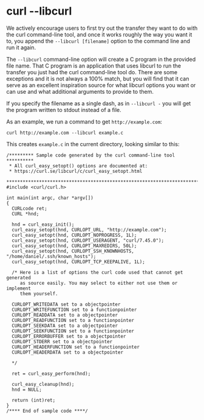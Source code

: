 # curl --libcurl

We actively encourage users to first try out the transfer they want to do with
the curl command-line tool, and once it works roughly the way you want it to,
you append the `--libcurl [filename]` option to the command line and run it
again.

The `--libcurl` command-line option will create a C program in the provided
file name. That C program is an application that uses libcurl to run the
transfer you just had the curl command-line tool do. There are some exceptions
and it is not always a 100% match, but you will find that it can serve as an
excellent inspiration source for what libcurl options you want or can use and
what additional arguments to provide to them.

If you specify the filename as a single dash, as in `--libcurl -` you will get
the program written to stdout instead of a file.

As an example, we run a command to get `http://example.com`:

    curl http://example.com --libcurl example.c

This creates `example.c` in the current directory, looking similar to this:

    /********* Sample code generated by the curl command-line tool **********
     * All curl_easy_setopt() options are documented at:
     * https://curl.se/libcurl/c/curl_easy_setopt.html
     ************************************************************************/
    #include <curl/curl.h>

    int main(int argc, char *argv[])
    {
      CURLcode ret;
      CURL *hnd;

      hnd = curl_easy_init();
      curl_easy_setopt(hnd, CURLOPT_URL, "http://example.com");
      curl_easy_setopt(hnd, CURLOPT_NOPROGRESS, 1L);
      curl_easy_setopt(hnd, CURLOPT_USERAGENT, "curl/7.45.0");
      curl_easy_setopt(hnd, CURLOPT_MAXREDIRS, 50L);
      curl_easy_setopt(hnd, CURLOPT_SSH_KNOWNHOSTS, "/home/daniel/.ssh/known_hosts");
      curl_easy_setopt(hnd, CURLOPT_TCP_KEEPALIVE, 1L);

      /* Here is a list of options the curl code used that cannot get generated
         as source easily. You may select to either not use them or implement
         them yourself.

      CURLOPT_WRITEDATA set to a objectpointer
      CURLOPT_WRITEFUNCTION set to a functionpointer
      CURLOPT_READDATA set to a objectpointer
      CURLOPT_READFUNCTION set to a functionpointer
      CURLOPT_SEEKDATA set to a objectpointer
      CURLOPT_SEEKFUNCTION set to a functionpointer
      CURLOPT_ERRORBUFFER set to a objectpointer
      CURLOPT_STDERR set to a objectpointer
      CURLOPT_HEADERFUNCTION set to a functionpointer
      CURLOPT_HEADERDATA set to a objectpointer

      */

      ret = curl_easy_perform(hnd);

      curl_easy_cleanup(hnd);
      hnd = NULL;

      return (int)ret;
    }
    /**** End of sample code ****/

